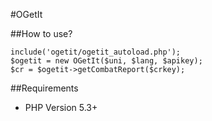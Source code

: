 #OGetIt

##How to use?

	include('ogetit/ogetit_autoload.php');
	$ogetit = new OGetIt($uni, $lang, $apikey);
	$cr = $ogetit->getCombatReport($crkey);
	
##Requirements

* PHP Version 5.3+ 